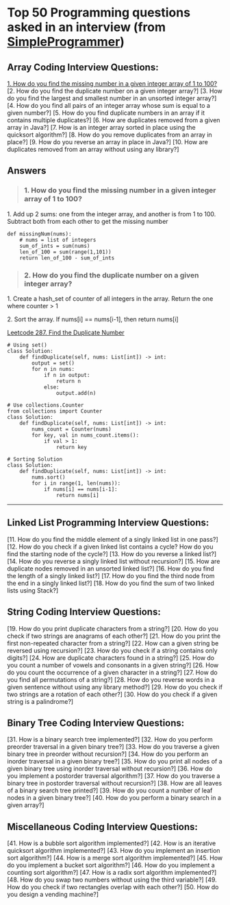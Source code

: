 # Top 50 Programming questions asked in an interview (from [SimpleProgrammer](https://content.techgig.com/hiring/20-most-frequently-asked-programming-interview-questions/articleshow/74608663.cms))

## Array Coding Interview Questions:
[1. How do you find the missing number in a given integer array of 1 to 100?](#1-how-do-you-find-the-missing-number-in-a-given-integer-array-of-1-to-100)
[2. How do you find the duplicate number on a given integer array?]
[3. How do you find the largest and smallest number in an unsorted integer array?]
[4. How do you find all pairs of an integer array whose sum is equal to a given number?]
[5. How do you find duplicate numbers in an array if it contains multiple duplicates?]
[6. How are duplicates removed from a given array in Java?]
[7. How is an integer array sorted in place using the quicksort algorithm?]
[8. How do you remove duplicates from an array in place?]
[9. How do you reverse an array in place in Java?]
[10. How are duplicates removed from an array without using any library?]

## Answers
> ### 1. How do you find the missing number in a given integer array of 1 to 100?
<p>1. Add up 2 sums: one from the integer array, and another is from 1 to 100. Subtract both from each other to get the missing number</p>

```
def missingNum(nums):
    # nums = list of integers
    sum_of_ints = sum(nums)
    len_of_100 = sum(range(1,101))
    return len_of_100 - sum_of_ints
```

> ### 2. How do you find the duplicate number on a given integer array?
<p>1. Create a hash_set of counter of all integers in the array. Return the one where counter > 1</p>
<p>2. Sort the array. If nums[i] == nums[i-1], then return nums[i]</p>

[Leetcode 287. Find the Duplicate Number](https://leetcode.com/problems/find-the-duplicate-number/)

```
# Using set()
class Solution:
    def findDuplicate(self, nums: List[int]) -> int:
        output = set()
        for n in nums:
            if n in output:
                return n
            else:
                output.add(n)

# Use collections.Counter                
from collections import Counter
class Solution:
    def findDuplicate(self, nums: List[int]) -> int:
        nums_count = Counter(nums)
        for key, val in nums_count.items():
            if val > 1:
                return key

# Sorting Solution
class Solution:                
    def findDuplicate(self, nums: List[int]) -> int:
        nums.sort()
        for i in range(1, len(nums)):
            if nums[i] == nums[i-1]:
                return nums[i]
```

---

## Linked List Programming Interview Questions:
[11. How do you find the middle element of a singly linked list in one pass?]
[12. How do you check if a given linked list contains a cycle? How do you find the starting node of the cycle?]
[13. How do you reverse a linked list?]
[14. How do you reverse a singly linked list without recursion?]
[15. How are duplicate nodes removed in an unsorted linked list?]
[16. How do you find the length of a singly linked list?]
[17. How do you find the third node from the end in a singly linked list?]
[18. How do you find the sum of two linked lists using Stack?]

## String Coding Interview Questions:
[19. How do you print duplicate characters from a string?]
[20. How do you check if two strings are anagrams of each other?]
[21. How do you print the first non-repeated character from a string?]
[22. How can a given string be reversed using recursion?]
[23. How do you check if a string contains only digits?]
[24. How are duplicate characters found in a string?]
[25. How do you count a number of vowels and consonants in a given string?]
[26. How do you count the occurrence of a given character in a string?]
[27. How do you find all permutations of a string?]
[28. How do you reverse words in a given sentence without using any library method?]
[29. How do you check if two strings are a rotation of each other?]
[30. How do you check if a given string is a palindrome?]

## Binary Tree Coding Interview Questions:
[31. How is a binary search tree implemented?]
[32. How do you perform preorder traversal in a given binary tree?]
[33. How do you traverse a given binary tree in preorder without recursion?]
[34. How do you perform an inorder traversal in a given binary tree?]
[35. How do you print all nodes of a given binary tree using inorder traversal without recursion?]
[36. How do you implement a postorder traversal algorithm?]
[37. How do you traverse a binary tree in postorder traversal without recursion?]
[38. How are all leaves of a binary search tree printed?]
[39. How do you count a number of leaf nodes in a given binary tree?]
[40. How do you perform a binary search in a given array?]

## Miscellaneous Coding Interview Questions:
[41. How is a bubble sort algorithm implemented?]
[42. How is an iterative quicksort algorithm implemented?]
[43. How do you implement an insertion sort algorithm?]
[44. How is a merge sort algorithm implemented?]
[45. How do you implement a bucket sort algorithm?]
[46. How do you implement a counting sort algorithm?]
[47. How is a radix sort algorithm implemented?]
[48. How do you swap two numbers without using the third variable?]
[49. How do you check if two rectangles overlap with each other?]
[50. How do you design a vending machine?]